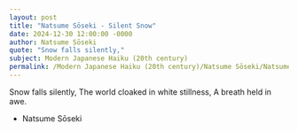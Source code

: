 ```yaml
---
layout: post
title: "Natsume Sōseki - Silent Snow"
date: 2024-12-30 12:00:00 -0000
author: Natsume Sōseki
quote: "Snow falls silently,"
subject: Modern Japanese Haiku (20th century)
permalink: /Modern Japanese Haiku (20th century)/Natsume Sōseki/Natsume Sōseki - Silent Snow
---
```


Snow falls silently,
The world cloaked in white stillness,
A breath held in awe.

- Natsume Sōseki
